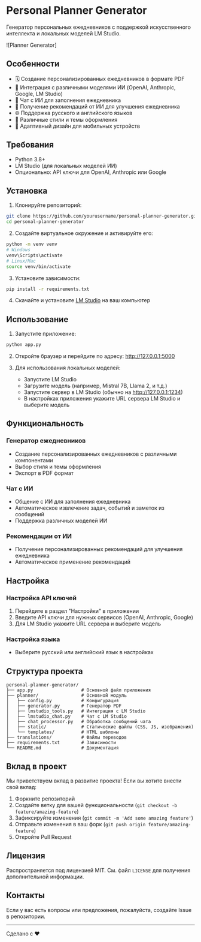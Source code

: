 # Personal Planner Generator

Генератор персональных ежедневников с поддержкой искусственного интеллекта и локальных моделей LM Studio.

![Planner Generator]

## Особенности

- 🗓️ Создание персонализированных ежедневников в формате PDF
- 🤖 Интеграция с различными моделями ИИ (OpenAI, Anthropic, Google, LM Studio)
- 💬 Чат с ИИ для заполнения ежедневника
- 🧠 Получение рекомендаций от ИИ для улучшения ежедневника
- 🌐 Поддержка русского и английского языков
- 🎨 Различные стили и темы оформления
- 📱 Адаптивный дизайн для мобильных устройств

## Требования

- Python 3.8+
- LM Studio (для локальных моделей ИИ)
- Опционально: API ключи для OpenAI, Anthropic или Google

## Установка

1. Клонируйте репозиторий:
```bash
git clone https://github.com/yourusername/personal-planner-generator.git
cd personal-planner-generator
```

2. Создайте виртуальное окружение и активируйте его:
```bash
python -m venv venv
# Windows
venv\Scripts\activate
# Linux/Mac
source venv/bin/activate
```

3. Установите зависимости:
```bash
pip install -r requirements.txt
```

4. Скачайте и установите [LM Studio](https://lmstudio.ai/) на ваш компьютер

## Использование

1. Запустите приложение:
```bash
python app.py
```

2. Откройте браузер и перейдите по адресу: http://127.0.0.1:5000

3. Для использования локальных моделей:
   - Запустите LM Studio
   - Загрузите модель (например, Mistral 7B, Llama 2, и т.д.)
   - Запустите сервер в LM Studio (обычно на http://127.0.0.1:1234)
   - В настройках приложения укажите URL сервера LM Studio и выберите модель

## Функциональность

### Генератор ежедневников
- Создание персонализированных ежедневников с различными компонентами
- Выбор стиля и темы оформления
- Экспорт в PDF формат

### Чат с ИИ
- Общение с ИИ для заполнения ежедневника
- Автоматическое извлечение задач, событий и заметок из сообщений
- Поддержка различных моделей ИИ

### Рекомендации от ИИ
- Получение персонализированных рекомендаций для улучшения ежедневника
- Автоматическое применение рекомендаций

## Настройка

### Настройка API ключей
1. Перейдите в раздел "Настройки" в приложении
2. Введите API ключи для нужных сервисов (OpenAI, Anthropic, Google)
3. Для LM Studio укажите URL сервера и выберите модель

### Настройка языка
- Выберите русский или английский язык в настройках

## Структура проекта

```
personal-planner-generator/
├── app.py                  # Основной файл приложения
├── planner/                # Основной модуль
│   ├── config.py           # Конфигурация
│   ├── generator.py        # Генератор PDF
│   ├── lmstudio_tools.py   # Интеграция с LM Studio
│   ├── lmstudio_chat.py    # Чат с LM Studio
│   ├── chat_processor.py   # Обработка сообщений чата
│   ├── static/             # Статические файлы (CSS, JS, изображения)
│   └── templates/          # HTML шаблоны
├── translations/           # Файлы переводов
├── requirements.txt        # Зависимости
└── README.md               # Документация
```

## Вклад в проект

Мы приветствуем вклад в развитие проекта! Если вы хотите внести свой вклад:

1. Форкните репозиторий
2. Создайте ветку для вашей функциональности (`git checkout -b feature/amazing-feature`)
3. Зафиксируйте изменения (`git commit -m 'Add some amazing feature'`)
4. Отправьте изменения в ваш форк (`git push origin feature/amazing-feature`)
5. Откройте Pull Request

## Лицензия

Распространяется под лицензией MIT. См. файл `LICENSE` для получения дополнительной информации.

## Контакты

Если у вас есть вопросы или предложения, пожалуйста, создайте Issue в репозитории.

---

Сделано с ❤️ 
